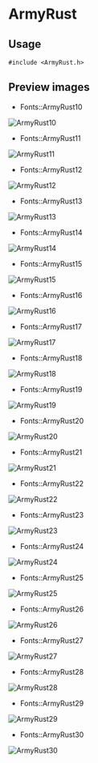 ArmyRust
==========

Usage
------

    #include <ArmyRust.h>

Preview images
--------------
* Fonts::ArmyRust10 

![ArmyRust10](https://raw.githubusercontent.com/DisplayCore/ArmyRust/master/Preview/ArmyRust10.png)

* Fonts::ArmyRust11 

![ArmyRust11](https://raw.githubusercontent.com/DisplayCore/ArmyRust/master/Preview/ArmyRust11.png)

* Fonts::ArmyRust12 

![ArmyRust12](https://raw.githubusercontent.com/DisplayCore/ArmyRust/master/Preview/ArmyRust12.png)

* Fonts::ArmyRust13 

![ArmyRust13](https://raw.githubusercontent.com/DisplayCore/ArmyRust/master/Preview/ArmyRust13.png)

* Fonts::ArmyRust14 

![ArmyRust14](https://raw.githubusercontent.com/DisplayCore/ArmyRust/master/Preview/ArmyRust14.png)

* Fonts::ArmyRust15 

![ArmyRust15](https://raw.githubusercontent.com/DisplayCore/ArmyRust/master/Preview/ArmyRust15.png)

* Fonts::ArmyRust16 

![ArmyRust16](https://raw.githubusercontent.com/DisplayCore/ArmyRust/master/Preview/ArmyRust16.png)

* Fonts::ArmyRust17 

![ArmyRust17](https://raw.githubusercontent.com/DisplayCore/ArmyRust/master/Preview/ArmyRust17.png)

* Fonts::ArmyRust18 

![ArmyRust18](https://raw.githubusercontent.com/DisplayCore/ArmyRust/master/Preview/ArmyRust18.png)

* Fonts::ArmyRust19 

![ArmyRust19](https://raw.githubusercontent.com/DisplayCore/ArmyRust/master/Preview/ArmyRust19.png)

* Fonts::ArmyRust20 

![ArmyRust20](https://raw.githubusercontent.com/DisplayCore/ArmyRust/master/Preview/ArmyRust20.png)

* Fonts::ArmyRust21 

![ArmyRust21](https://raw.githubusercontent.com/DisplayCore/ArmyRust/master/Preview/ArmyRust21.png)

* Fonts::ArmyRust22 

![ArmyRust22](https://raw.githubusercontent.com/DisplayCore/ArmyRust/master/Preview/ArmyRust22.png)

* Fonts::ArmyRust23 

![ArmyRust23](https://raw.githubusercontent.com/DisplayCore/ArmyRust/master/Preview/ArmyRust23.png)

* Fonts::ArmyRust24 

![ArmyRust24](https://raw.githubusercontent.com/DisplayCore/ArmyRust/master/Preview/ArmyRust24.png)

* Fonts::ArmyRust25 

![ArmyRust25](https://raw.githubusercontent.com/DisplayCore/ArmyRust/master/Preview/ArmyRust25.png)

* Fonts::ArmyRust26 

![ArmyRust26](https://raw.githubusercontent.com/DisplayCore/ArmyRust/master/Preview/ArmyRust26.png)

* Fonts::ArmyRust27 

![ArmyRust27](https://raw.githubusercontent.com/DisplayCore/ArmyRust/master/Preview/ArmyRust27.png)

* Fonts::ArmyRust28 

![ArmyRust28](https://raw.githubusercontent.com/DisplayCore/ArmyRust/master/Preview/ArmyRust28.png)

* Fonts::ArmyRust29 

![ArmyRust29](https://raw.githubusercontent.com/DisplayCore/ArmyRust/master/Preview/ArmyRust29.png)

* Fonts::ArmyRust30 

![ArmyRust30](https://raw.githubusercontent.com/DisplayCore/ArmyRust/master/Preview/ArmyRust30.png)

